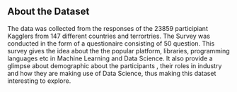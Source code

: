 ## **About the Dataset**

The data was collected from the responses of the 23859 participiant Kagglers from 147 different countries and terrortries. The Survey was conducted in the form of a questionaire consisting of 50 question. This survey gives the idea about the the popular platform, libraries, programming languages etc in Machine Learning and Data Science. It also provide a glimpse about demographic about the participants , their roles in industry and how they are making use of Data Science, thus making this dataset interesting to explore.
